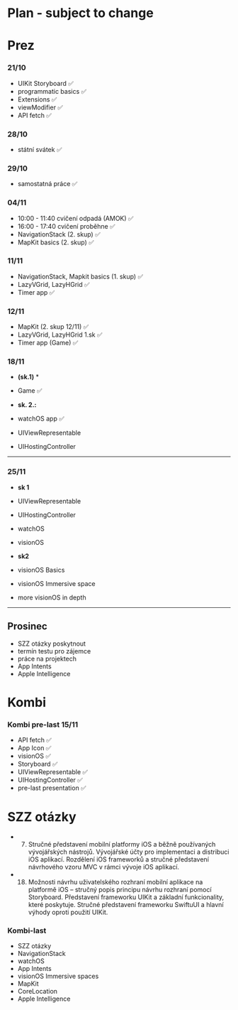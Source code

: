 # Plan - subject to change

# Prez 

### 21/10
* UIKit Storyboard ✅
* programmatic basics ✅
* Extensions ✅
* viewModifier ✅
* API fetch ✅

### 28/10
* státní svátek ✅

### 29/10
* samostatná práce ✅
  
### 04/11
* 10:00 - 11:40 cvičení odpadá (AMOK) ✅
* 16:00 - 17:40 cvičení proběhne ✅
* NavigationStack (2. skup) ✅
* MapKit basics (2. skup) ✅

### 11/11
* NavigationStack, Mapkit basics (1. skup) ✅
* LazyVGrid, LazyHGrid  ✅
* Timer app  ✅

### 12/11
* MapKit  (2. skup 12/11) ✅
* LazyVGrid, LazyHGrid 1.sk ✅
* Timer app (Game) ✅

### 18/11 
* **(sk.1)** *
* Game ✅

* **sk. 2.:**
* watchOS app  ✅
* UIViewRepresentable
* UIHostingController

----------------------------------------------------------------------------------------------------------------
### 25/11

* **sk 1**
* UIViewRepresentable
* UIHostingController
* watchOS
* visionOS

* **sk2**
* visionOS Basics
* visionOS Immersive space
* more visionOS in depth

----------------------------------------------------------------------------------------------------------------

## Prosinec
* SZZ otázky poskytnout
* termín testu pro zájemce
* práce na projektech
* App Intents
* Apple Intelligence





# Kombi
### Kombi pre-last 15/11
* API fetch  ✅
* App Icon  ✅
* visionOS ✅
* Storyboard  ✅
* UIViewRepresentable  ✅
* UIHostingController ✅
* pre-last presentation   ✅



# SZZ otázky

* 7. Stručné představení mobilní platformy iOS a běžně používaných vývojářských nástrojů.
Vývojářské účty pro implementaci a distribuci iOS aplikací. Rozdělení iOS frameworků a stručné
představení návrhového vzoru MVC v rámci vývoje iOS aplikací.

* 18. Možnosti návrhu uživatelského rozhraní mobilní aplikace na platformě iOS – stručný popis
principu návrhu rozhraní pomocí Storyboard. Představení frameworku UIKit a základní
funkcionality, které poskytuje. Stručné představení frameworku SwiftuUI a hlavní výhody oproti
použití UIKit.



### Kombi-last
* SZZ otázky
* NavigationStack
* watchOS
* App Intents 
* visionOS Immersive spaces
* MapKit
* CoreLocation
* Apple Intelligence

  
